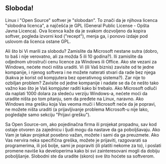 



<h2>Sloboda!</h2>

Linux i "Open Source" softver je  "slobodan". To znači da je njihova
licenca "slobodna licenca", a najčešća je GPL (General 
Public License - Opšta Javna Licenca). Ova licenca kaže da je svakom dozvoljeno da kopira
softver, pogleda izvorni kod ("recept"), menja ga, i 
ponovo izdaje pod uslovom da licenca ostane GPL.

Ali što bi Vi marili za slobodu? Zamislite da Microsoft nestane 
sutra (dobro, to baš i nije verovatno, ali za možda 5 ili 10 
godina?). Ili zamislite da odjednom utrostruči cenu licence za Windows ili
Office. Ako ste vezani za Windows, nećete moći ništa uraditi. 
Vi (ili Vaš biznis) zavisite od te jedne kompanije, i njenog softvera
i ne možete naterati stvari da rade bez njega (kakva je korist od kompjutera
bez operativnog sistema?). Zar nije to ozbiljan problem? Zavisite 
od jedne kompanije i nadate se da če nešto tako važno kao što je 
Vaš kompjuter raditi kako bi trebalo. Ako Microsoft odluči da naplati 1000 dolara za sledeću verziju 
Windows-a, nećete moći da uradite ništa po tom pitanju, sem da pređete na Linux, naravno.
Ako Windows ima grešku koja Vas veoma muči i Microsoft neće da je popravi,
ne možete ništa uraditi (a prijavljivanje problema
Microsoft-u nije lako, pogledajte samo sekciju "Prijavi grešku"). 

Sa Open Source-om, ako pojedinačna firma ili projekat propadnu, 
sav kod ostaje otvoren za zajednicu i ljudi mogu da nastave da ga poboljšavaju. 
Ako Vam je takav projekat posebno važan, možete i sami da ga preuzmete.
Ako Vas nervira neka specifična greška, možete je prijaviti, razgovarati sa
programerima, ili još bolje, sami je popraviti (ili platiti 
nekome za to), i poslati promene naviše ka developerima 
kako bi svi zainteresovani mogli da dobiju poboljšanje. Slobodni ste da uradite
(skoro) sve što hoćete sa softverom.




